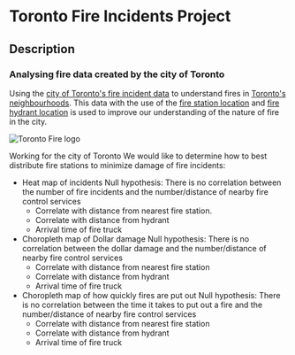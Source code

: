 # Toronto Fire Incidents Project

## Description
### Analysing fire data created by the city of Toronto
Using the [city of Toronto's fire incident data](https://open.toronto.ca/dataset/fire-incidents/) to understand fires in [Toronto's neighbourhoods](https://open.toronto.ca/dataset/neighbourhoods/). This data with the use of the [fire station location](https://open.toronto.ca/dataset/fire-station-locations/) and [fire hydrant location](https://open.toronto.ca/dataset/fire-hydrants/) is used to improve our understanding of the nature of fire in the city. 

![Toronto Fire logo](https://en.wikipedia.org/wiki/Toronto_Fire_Services#/media/File:Toronto_Fire_Services_Logo.svg)



Working for the city of Toronto
We would like to determine how to best distribute fire stations to minimize damage of fire incidents:
- Heat map of incidents
Null hypothesis: There is no correlation between the number of fire incidents and the number/distance of nearby fire control services
	- Correlate with distance from nearest fire station.
	- Correlate with distance from hydrant
	- Arrival time of fire truck	
- Choropleth map of Dollar damage
Null hypothesis: There is no correlation between the dollar damage and the number/distance of nearby fire control services
	- Correlate with distance from nearest fire station
	- Correlate with distance from hydrant
	- Arrival time of fire truck
- Choropleth map of how quickly fires are put out
Null hypothesis: There is no correlation between the time it takes to put out a fire and the number/distance of nearby fire control services
	- Correlate with distance from nearest fire station
	- Correlate with distance from hydrant
	- Arrival time of fire truck
